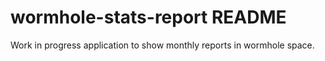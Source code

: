 # wormhole-stats-report README
Work in progress application to show monthly reports in wormhole space.
